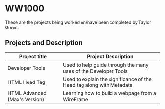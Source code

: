 # WW1000

These are the projects being worked on/have been completed by Taylor Green.


## Projects and Description

| Project title | Project Description |
| ----------- | ------------------------------ |
| Developer Tools | Used to help guide through the many uses of the Developer Tools|
| HTML Head Tag | Used to explain the significance of the Head tag along with Metadata|
|HTML Advanced (Max's Version) | Learning how to build a webpage from a WireFrame|
 
